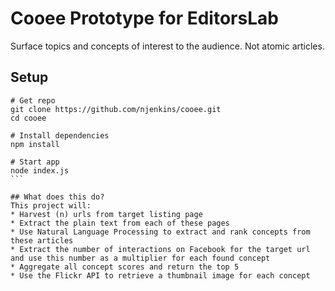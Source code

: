 # Cooee Prototype for EditorsLab
Surface topics and concepts of interest to the audience. Not atomic articles.
## Setup
``````
# Get repo
git clone https://github.com/njenkins/cooee.git
cd cooee

# Install dependencies
npm install

# Start app
node index.js
```

## What does this do?
This project will:
* Harvest (n) urls from target listing page
* Extract the plain text from each of these pages
* Use Natural Language Processing to extract and rank concepts from these articles
* Extract the number of interactions on Facebook for the target url and use this number as a multiplier for each found concept
* Aggregate all concept scores and return the top 5
* Use the Flickr API to retrieve a thumbnail image for each concept
